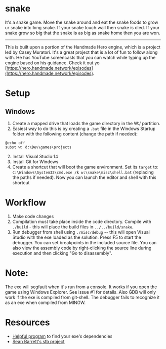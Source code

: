 # snake
It's a snake game. Move the snake around and eat the snake foods to grow ur snake into long snake.
If your snake touch wall then snake is died. If your snake grow so big that the snake is as big as
snake home then you are won.

---

This is built upon a portion of the Handmade Hero engine, which is a project led by Casey Muratori.
It's a great project that is a lot of fun to follow along with. He has YouTube screencasts that you
can watch while typing up the engine based on his guidance. Check it out yo [https://hero.handmade.network/episodes](https://hero.handmade.network/episodes).

# Setup

## Windows

1. Create a mapped drive that loads the game directory in the W:/ partition.
  1. Easiest way to do this is by creating a `.bat` file in the Windows Startup folder with the following content (change the path if needed):
  ```
  @echo off
  subst w: d:\Dev\games\projects
  ```
2. Install Visual Studio 14
3. Install Git for Windows
4. Create a shortcut that will boot the game environment. Set its `target` to: `C:\Windows\System32\cmd.exe /k w:\snake\misc\shell.bat` (replacing the paths if needed). Now you can launch the editor and shell with this shortcut

# Workflow

1. Make code changes
2. Compilation must take place inside the code directory. Compile with `./build` - this will place the build files in `../../build/snake`.
3. Run debugger from shell using `./misc/debug` -- this will open Visual Studio with the exe loaded as the solution. Press F5 to start the debugger. You can set breakpoints in the included source file. You can also view the assembly code by right-clicking the source line during execution and then clicking "Go to disassembly".

# Note:

The exe will segfault when it's run from a console. It works if you open the game using
Windows Explorer. See issue #1 for details. Also GDB will only work if the exe is compiled
from git-shell. The debugger fails to recognize it as an exe when compiled from MINGW.

# Resources

* [Helpful program](http://www.dependencywalker.com/) to find your exe's dependencies
* [Sean Barrett's stb project](https://github.com/nothings/stb)
